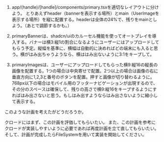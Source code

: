 1. app/(handle)/[handle]/components/primary.tsxを適切なレイアウトに分けよう。
とりあえずheader（bannerを表示する場所）とmain（UserImageを表示する場所）を縦に配置する。headerは全体の24%で、残りをmainとしよう。（あとで調節するかも。）

2. primaryBannerは、shadcn/uiのカルーセル機能を使ってオートプレイを導入する。バナーは横3:縦1の割合になるようにユーザーにはアップロードしてもらう予定。縦幅を基準に、横幅は自動的に決めればどの端末にも入ると思う。横がはみ出ちゃうようなら、横ははみ出ないように3:1をキープして。

3. primaryImagesは、ユーザーにアップロードしてもらった横9:縦16の縦長の画像を配置する。1つの場合は中央寄せで配置。2つ以上の場合は画像の右に垂直方向に1,2,3と番号のボタンを配置。押すと画像が切り替わるように。768px以下の場合はモバイル用のフッターナビゲーションが出現するので、その分のスペースは確保して、残りの高さで横9:縦16をキープするようにすればはみ出さないと思う。もしはみ出すようならはみ出さないように縮小して表示する。

このような計画を考えたがどうだろうか。

クロードにはまず、この計画を評価してもらいたい。
また、この計画を参考にクロードが実装しやすいように必要であれば再度計画を立て直してもらいたい。そして、計画が完成したらFileSystemを用いて実装を開始してください。
